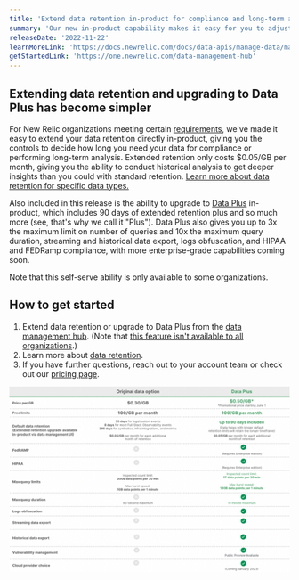 ```yaml
---
title: 'Extend data retention in-product for compliance and long-term analysis'
summary: 'Our new in-product capability makes it easy for you to adjust your retention or access Data Plus without needing to contact sales'
releaseDate: '2022-11-22'
learnMoreLink: 'https://docs.newrelic.com/docs/data-apis/manage-data/manage-data-retention/#adjust-retention'
getStartedLink: 'https://one.newrelic.com/data-management-hub'
---
```


## Extending data retention and upgrading to Data Plus has become simpler

For New Relic organizations meeting certain [requirements](https://docs.newrelic.com/docs/data-apis/manage-data/manage-data-retention#requirements), we've made it easy to extend your data retention directly in-product, giving you the controls to decide how long you need your data for compliance or performing long-term analysis. Extended retention only costs $0.05/GB per month, giving you the ability to conduct historical analysis to get deeper insights than you could with standard retention. [Learn more about data retention for specific data types.](https://docs.newrelic.com/docs/data-apis/manage-data/manage-data-retention/#retention-periods)

Also included in this release is the ability to upgrade to [Data Plus](https://docs.newrelic.com/docs/accounts/accounts-billing/new-relic-one-pricing-billing/data-ingest-billing/#data-plus) in-product, which includes 90 days of extended retention plus and so much more (see, that's why we call it "Plus"). Data Plus also gives you up to 3x the maximum limit on number of queries and 10x the maximum query duration, streaming and historical data export, logs obfuscation, and HIPAA and FEDRamp compliance, with more enterprise-grade capabilities coming soon.

Note that this self-serve ability is only available to some organizations. 

## How to get started

1. Extend data retention or upgrade to Data Plus from the [data management hub](https://one.newrelic.com/data-management-hub). (Note that [this feature isn't available to all organizations](https://docs.newrelic.com/docs/data-apis/manage-data/manage-data-retention#requirements).)
2. Learn more about [data retention](https://docs.newrelic.com/docs/data-apis/manage-data/manage-data-retention/#retention-periods).
3. If you have further questions, reach out to your account team or check out our [pricing page](https://newrelic.com/pricing).

![Comparing standard option vs Data Plus capabilities](./images/compare-data-options-1.png "Comparing standard option vs Data Plus capabilities")
